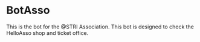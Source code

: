 # BotAsso
This is the bot for the @STRI Association. This bot is designed to check the HelloAsso shop and ticket office.
